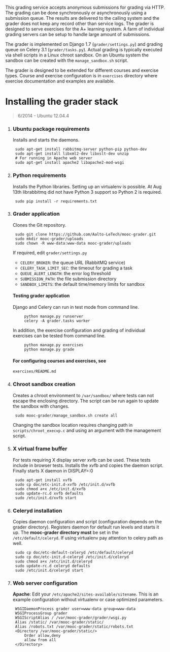 This grading service accepts anonymous submissions for grading via HTTP. The
grading can be done synchronously or asynchronously using a submission queue.
The results are delivered to the calling system and the grader does not keep
any record other than service logs. The grader is designed to serve exercises
for the A+ learning system. A farm of individual grading servers can be setup
to handle large amount of submissions.

The grader is implemented on Django 1.7 (`grader/settings.py`)
and grading queue on Celery 3.1 (`grader/tasks.py`). Actual grading is
typically executed via shell scripts in a Linux chroot sandbox.
On an Ubuntu system the sandbox can be created with the
`manage_sandbox.sh` script.

The grader is designed to be extended for different courses and exercise types.
Course and exercise configuration is in `exercises` directory where
exercise documentation and examples are available.

Installing the grader stack
===========================

> 6/2014 - Ubuntu 12.04.4

1. ### Ubuntu package requirements

	Installs and starts the daemons.

		sudo apt-get install rabbitmq-server python-pip python-dev
		sudo apt-get install libxml2-dev libxslt-dev unzip
		# For running in Apache web server
		sudo apt-get install apache2 libapache2-mod-wsgi

2. ### Python requirements

	Installs the Python libraries. Setting up an virtualenv is possible.
	At Aug 13th librabbitmq did not have Python 3 support so Python 2 is
	required.

		sudo pip install -r requirements.txt

3. ### Grader application

	Clones the Git repository.

		sudo git clone https://github.com/Aalto-LeTech/mooc-grader.git
		sudo mkdir mooc-grader/uploads
		sudo chown -R www-data:www-data mooc-grader/uploads

	If required, edit `grader/settings.py`
	* `CELERY_BROKER`: the queue URL (RabbitMQ service)
	* `CELERY_TASK_LIMIT_SEC`: the timeout for grading a task
	* `QUEUE_ALERT_LENGTH`: the error log threshold
	* `SUBMISSION_PATH`: the file submission directory
	* `SANDBOX_LIMITS`: the default time/memory limits for sandbox

	#### Testing grader application

	Django and Celery can run in test mode from command line.

			python manage.py runserver
			celery -A grader.tasks worker

	In addition, the exercise configuration and grading of individual
	exercises can be tested from command line.

			python manage.py exercises
			python manage.py grade

	#### For configuring courses and exercises, see

	`exercises/README.md`

4. ### Chroot sandbox creation

	Creates a chroot environment to `/var/sandbox/` where tests
	can not escape the enclosing directory. The script can be run
	again to update the sandbox with changes.

		sudo mooc-grader/manage_sandbox.sh create all

	Changing the sandbox location requires changing path in
	`scripts/chroot_execvp.c` and using an argument with the
	management script.

5. ### X virtual frame buffer

	For tests requiring X display server xvfb can be used. These
	tests include in browser tests. Installs the xvfb and copies
	the daemon script. Finally starts X daemon in DISPLAY=:0

		sudo apt-get install xvfb
		sudo cp doc/etc-init.d-xvfb /etc/init.d/xvfb
		sudo chmod a+x /etc/init.d/xvfb
		sudo update-rc.d xvfb defaults
		sudo /etc/init.d/xvfb start

6. ### Celeryd installation

	Copies daemon configuration and script (configuration
	depends on the grader directory). Registers daemon
	for default run levels and starts it up. The **mooc-grader
	directory must** be set in the `/etc/default/celeryd`.
	If using virtualenv pay attention to celery path as well.

		sudo cp doc/etc-default-celeryd /etc/default/celeryd
		sudo cp doc/etc-init.d-celeryd /etc/init.d/celeryd
		sudo chmod a+x /etc/init.d/celeryd
		sudo update-rc.d celeryd defaults
		sudo /etc/init.d/celeryd start

7. ### Web server configuration

	__Apache__: Edit your `/etc/apache2/sites-available/sitename`.
	This is an example configuration without virtualenv or case
	optimized parameters.

		WSGIDaemonProcess grader user=www-data group=www-data
		WSGIProcessGroup grader
		WSGIScriptAlias / /var/mooc-grader/grader/wsgi.py
		Alias /static/ /var/mooc-grader/static/
		Alias /robots.txt /var/mooc-grader/static/robots.txt
		<Directory /var/mooc-grader/static/>
			Order allow,deny
			allow from all
		</Directory>
